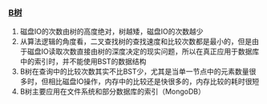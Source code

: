 ### [B树](https://mp.weixin.qq.com/s/rDCEFzoKHIjyHfI_bsz5Rw)

1. 磁盘IO的次数由树的高度绝对，树越矮，磁盘IO的次数越少
2. 从算法逻辑的角度看，二叉查找树的查找速度和比较次数都是最小的，但是由于磁盘IO读取次数直接由树的深度决定的现实问题，所以在真正应用于数据库中的索引时，并不能使用BST的数据结构
3. B树在查询中的比较次数其实不比BST少，尤其是当单一节点中的元素数量很多时，但相比磁盘IO操作，内存中的比较还是快很多的，内存比较的耗时很短
4. B树主要应用在文件系统和部分数据库的索引（MongoDB）

###

